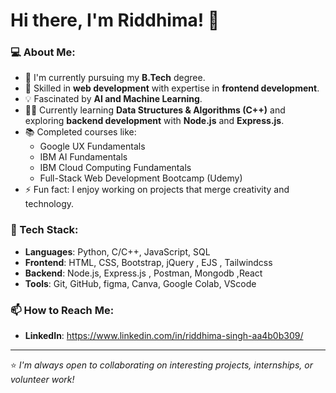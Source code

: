 # Hi there, I'm Riddhima! 👋

### 💻 About Me:
- 🌱 I'm currently pursuing my **B.Tech** degree.
- 🎨 Skilled in **web development** with expertise in **frontend development**.
- 💡 Fascinated by **AI and Machine Learning**.
- 👩‍💻 Currently learning **Data Structures & Algorithms (C++)** and exploring **backend development** with **Node.js** and **Express.js**.
- 📚 Completed courses like:
  - Google UX Fundamentals
  - IBM AI Fundamentals
  - IBM Cloud Computing Fundamentals
  - Full-Stack Web Development Bootcamp (Udemy)
- ⚡ Fun fact: I enjoy working on projects that merge creativity and technology.



### 🚀 Tech Stack:
- **Languages**: Python, C/C++, JavaScript, SQL
- **Frontend**: HTML, CSS, Bootstrap, jQuery , EJS , Tailwindcss
- **Backend**: Node.js, Express.js , Postman, Mongodb ,React
- **Tools**: Git, GitHub, figma, Canva, Google Colab, VScode



### 📫 How to Reach Me:
- **LinkedIn**: https://www.linkedin.com/in/riddhima-singh-aa4b0b309/
 
---


⭐️ _I'm always open to collaborating on interesting projects, internships, or volunteer work!_

